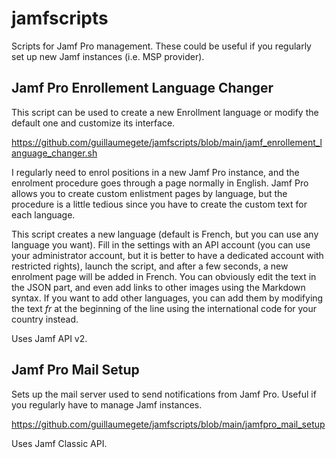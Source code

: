# jamfscripts
Scripts for Jamf Pro management. These could be useful if you regularly set up new Jamf instances (i.e. MSP provider).

## Jamf Pro Enrollement Language Changer 
This script can be used to create a new Enrollment language or modify the default one and customize its interface.

https://github.com/guillaumegete/jamfscripts/blob/main/jamf_enrollement_language_changer.sh

I regularly need to enrol positions in a new Jamf Pro instance, and the enrolment procedure goes through a page normally in English. Jamf Pro allows you to create custom enlistment pages by language, but the procedure is a little tedious since you have to create the custom text for each language. 

This script creates a new language (default is French, but you can use any language you want). Fill in the settings with an API account (you can use your administrator account, but it is better to have a dedicated account with restricted rights), launch the script, and after a few seconds, a new enrolment page will be added in French. You can obviously edit the text in the JSON part, and even add links to other images using the Markdown syntax. If you want to add other languages, you can add them by modifying the text _fr_ at the beginning of the line using the international code for your country instead.

Uses Jamf API v2.

## Jamf Pro Mail Setup

Sets up the mail server used to send notifications from Jamf Pro. Useful if you regularly have to manage Jamf instances.

https://github.com/guillaumegete/jamfscripts/blob/main/jamfpro_mail_setup

Uses Jamf Classic API.
